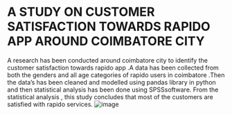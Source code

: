 # A STUDY ON CUSTOMER SATISFACTION TOWARDS RAPIDO APP AROUND COIMBATORE CITY
A research has been conducted around coimbatore city to identify the customer satisfaction towards rapido app .A data has been collected from both the genders and all age categories of rapido users in coimbatore .Then the data’s has been cleaned and modelled using pandas library in python and then statistical analysis has been done using SPSSsoftware. From the statistical analysis , this study concludes that most of the customers are satisfied with rapido services.
![image](https://github.com/Kathirvel-Sivakumar/customer-satisfaction-of-rapido-app-around-coimbatore-city/assets/172508505/c3ae0829-9260-49fa-9868-ce5b0436dcb2)
